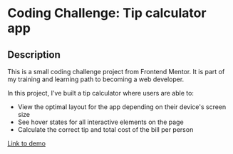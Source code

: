 # Coding Challenge: Tip calculator app

## Description
This is a small coding challenge project from Frontend Mentor. It is part of my training and learning path to becoming a web developer.

In this project, I've built a tip calculator where users are able to:

* View the optimal layout for the app depending on their device's screen size
* See hover states for all interactive elements on the page
* Calculate the correct tip and total cost of the bill per person

[Link to demo](https://tip-calculator-app-main-jiscocozza.vercel.app/)
